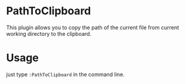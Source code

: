 # PathToClipboard

This plugin allows you to copy the path of the current file from current working
directory to the clipboard.

# Usage

just type `:PathToClipboard` in the command line.
